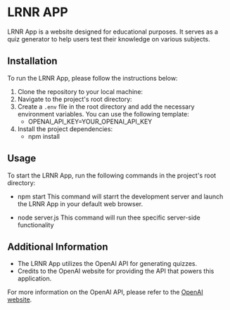 # LRNR APP
LRNR App is a website designed for educational purposes. It serves as a quiz generator to help users test their knowledge on various subjects. 

## Installation
To run the LRNR App, please follow the instructions below:
  1. Clone the repository to your local machine:
  2. Navigate to the project's root directory:
  3. Create a `.env` file in the root directory and add the necessary environment  variables. You  can use the            following template:
      -  OPENAI_API_KEY=YOUR_OPENAI_API_KEY
  4. Install the project dependencies:
      - npm install
        
## Usage
To start the LRNR App, run the following commands in the project's root directory:
-  npm start
  This command will starrt the development server and launch the LRNR App in your  default web browser.
   
-  node server.js
  This command will run thee specific server-side functionality

## Additional Information 
-  The LRNR App utilizes the OpenAI API for generating quizzes.
-  Credits to the OpenAI website for providing the API that powers this application.

For more information on the OpenAI API, please refer to the [OpenAI website](https://openai.com/).






